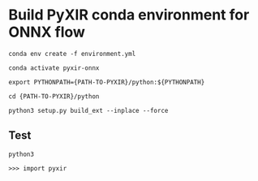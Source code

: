 # Build PyXIR conda environment for ONNX flow

```
conda env create -f environment.yml

conda activate pyxir-onnx

export PYTHONPATH={PATH-TO-PYXIR}/python:${PYTHONPATH}

cd {PATH-TO-PYXIR}/python

python3 setup.py build_ext --inplace --force
```

## Test

```
python3

>>> import pyxir
```